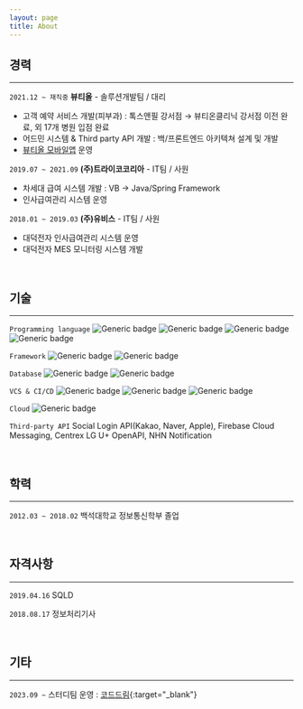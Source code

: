 ```yaml
---
layout: page
title: About
---
```


## 경력

---

`2021.12 ~ 재직중` **뷰티올** - 솔루션개발팀 / 대리

- 고객 예약 서비스 개발(피부과) : 톡스앤필 강서점 → 뷰티온클리닉 강서점 이전 완료, 외 17개 병원 입점 완료
- 어드민 시스템 & Third party API 개발 : 백/프론트엔드 아키텍쳐 설계 및 개발
- [뷰티올 모바일앱](https://play.google.com/store/apps/details?id=kr.co.winwinlab.sopretty) 운영

`2019.07 ~ 2021.09` **(주)트라이코코리아** - IT팀 / 사원

- 차세대 급여 시스템 개발 : VB → Java/Spring Framework
- 인사급여관리 시스템 운영

`2018.01 ~ 2019.03` **(주)유비스** - IT팀 / 사원

- 대덕전자 인사급여관리 시스템 운영
- 대덕전자 MES 모니터링 시스템 개발

<br>

## 기술

---

`Programming language` ![Generic badge](https://img.shields.io/badge/-java-cce6ff?style=for-the-badge&logo=java&logoColor=black) ![Generic badge](https://img.shields.io/badge/-javascript-cce6ff?style=for-the-badge&logo=javascript&logoColor=black) ![Generic badge](https://img.shields.io/badge/-jquery-cce6ff?style=for-the-badge&logo=jquery&logoColor=black) ![Generic badge](https://img.shields.io/badge/-dart-cce6ff?style=for-the-badge&logo=dart&logoColor=black)

`Framework` ![Generic badge](https://img.shields.io/badge/-Spring-99ff99?style=for-the-badge&logo=spring&logoColor=black) ![Generic badge](https://img.shields.io/badge/-Flutter-99ff99?style=for-the-badge&logo=flutter&logoColor=black)

`Database` ![Generic badge](https://img.shields.io/badge/-Oracle-FA5C5C?style=for-the-badge&logo=Oracle&logoColor=black) ![Generic badge](https://img.shields.io/badge/-Mysql-FA5C5C?style=for-the-badge&logo=MySQL&logoColor=black)

`VCS & CI/CD` ![Generic badge](https://img.shields.io/badge/-Subversion-654FF0?style=for-the-badge&logo=Subversion&logoColor=white) ![Generic badge](https://img.shields.io/badge/-GIT-654FF0?style=for-the-badge&logo=Github&logoColor=white) ![Generic badge](https://img.shields.io/badge/-Jenkins-654FF0?style=for-the-badge&logo=Jenkins&logoColor=white)

`Cloud` ![Generic badge](https://img.shields.io/badge/-AWS-ffcc66?style=for-the-badge&logo=Amazon&logoColor=black)

`Third-party API` Social Login API(Kakao, Naver, Apple), Firebase Cloud Messaging, Centrex LG U+ OpenAPI, NHN Notification

<br>

## 학력

---

`2012.03 ~ 2018.02` 백석대학교 정보통신학부 졸업

<br>

## 자격사항

---

`2019.04.16` SQLD

`2018.08.17` 정보처리기사

<br>

## 기타

---

`2023.09 ~` 스터디팀 운영 : [코드드림](https://codedream.co.kr){:target="\_blank"}
